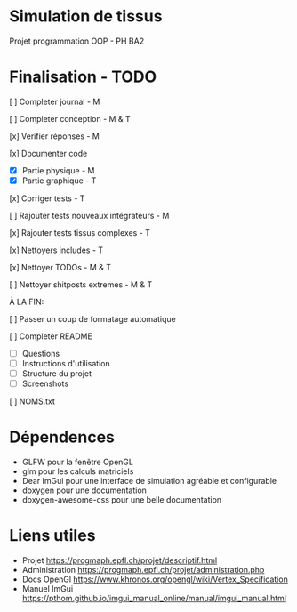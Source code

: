 # Simulation de tissus

Projet programmation OOP - PH BA2

# Finalisation - TODO

[ ] Completer journal - M

[ ] Completer conception - M & T

[x] Verifier réponses - M

[x] Documenter code

- [x] Partie physique - M 
- [x] Partie graphique - T

[x] Corriger tests - T

[ ] Rajouter tests nouveaux intégrateurs - M

[x] Rajouter tests tissus complexes - T

[x] Nettoyers includes - T

[x] Nettoyer TODOs - M & T

[ ] Nettoyer shitposts extremes - M & T

À LA FIN:

[ ] Passer un coup de formatage automatique

[ ] Completer README

- [ ] Questions
- [ ] Instructions d'utilisation
- [ ] Structure du projet
- [ ] Screenshots

[ ] NOMS.txt

# Dépendences

- GLFW pour la fenêtre OpenGL
- glm pour les calculs matriciels
- Dear ImGui pour une interface de simulation agréable et configurable
- doxygen pour une documentation
- doxygen-awesome-css pour une belle documentation

# Liens utiles

- Projet https://progmaph.epfl.ch/projet/descriptif.html
- Administration https://progmaph.epfl.ch/projet/administration.php
- Docs OpenGl https://www.khronos.org/opengl/wiki/Vertex_Specification
- Manuel ImGui https://pthom.github.io/imgui_manual_online/manual/imgui_manual.html
